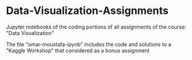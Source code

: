 # Data-Visualization-Assignments
Jupyter notebooks of the coding portions of all assignments of the course: "Data Visualization"

The file "omar-moustafa-ipynb" includes the code and solutions to a "Kaggle Workshop" that considered as a bonus assignment

